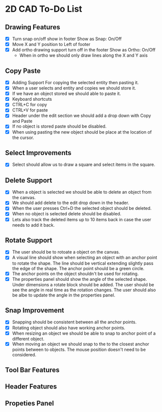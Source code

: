 # 2D CAD To-Do List

## Drawing Features

- [X] Turn snap on/off show in footer Show as Snap: On/Off
- [X] Move X and Y position to Left of footer
- [X] Add ortho drawing support turn off in the footer Show as Ortho: On/Off
  - When in ortho we should only draw lines along the X and Y axis

## Copy Paste

- [X] Adding Support For copying the selected entity then pasting it.
- [X] When a user selects and entity and copies we should store it.
- [X] If we have an object stored we should able to paste it.
- [X] Keyboard shortcuts
- [X] CTRL+C for copy
- [X] CTRL+V for paste
- [X] Header under the edit section we should add a drop down with Copy and Paste
- [X] If no object is stored paste should be disabled.
- [x] When using pasting the new object should be place at the location of the cursor.

## Select Improvements

- [X] Select should allow us to draw a square and select items in the square.

## Delete Support

- [X] When a object is selected we should be able to delete an object from the canvas.
- [X] We should add delete to the edit drop down in the header.
- [X] When the user presses Ctrl+D the selected object should be deleted.
- [X] When no object is selected delete should be disabled.
- [X] Lets also track the deleted items up to 10 items back in case the user needs to add it back.

## Rotate Support

- [X] The user should be to rotoate a object on the canvas.
- [X] A visual line should show when selecting an object with an anchor point to rotate the shape. The line should be vertical extending slightly pass the edge of the shape. The anchor point should be a green circle.
- [X] The anchor points on the object shouldn't be used for rotating.
- [X] The properties panel should show the angle of the selected shape. Under dimensions a rotate block should be added. The user should be see the angle in real time as the rotation changes. The user should also be albe to update the angle in the properties panel.

## Snap Improvement

- [X] Snapping should be consistent between all the anchor points.
- [X] Rotating object should also have working anchor points.
- [X] When resizing an object we should be able to snap to anchor point of a different object.
- [X] When moving an object we should snap to the to the closest anchor points between to objects. The mouse position doesn't need to be considered.

## Tool Bar Features

## Header Features

## Propeties Panel
